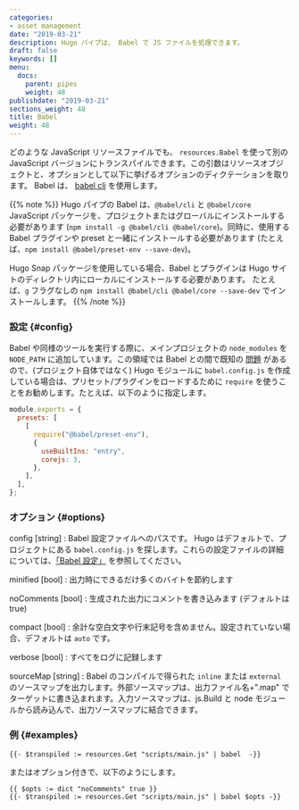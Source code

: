 ```yaml
---
categories:
- asset management
date: "2019-03-21"
description: Hugo パイプは、 Babel で JS ファイルを処理できます。
draft: false
keywords: []
menu:
  docs:
    parent: pipes
    weight: 48
publishdate: "2019-03-21"
sections_weight: 48
title: Babel
weight: 48
---
```


どのような JavaScript リソースファイルでも、 `resources.Babel` を使って別の JavaScript バージョンにトランスパイルできます。この引数はリソースオブジェクトと、オプションとして以下に挙げるオプションのディクテーションを取ります。 Babel は、 [babel cli](https://babeljs.io/docs/en/babel-cli) を使用します。


{{% note %}}
Hugo パイプの Babel は、`@babel/cli` と `@babel/core` JavaScript パッケージを、プロジェクトまたはグローバルにインストールする必要があります (`npm install -g @babel/cli @babel/core`)。同時に、使用する Babel プラグインや preset と一緒にインストールする必要があります (たとえば、`npm install @babel/preset-env --save-dev`)。

Hugo Snap パッケージを使用している場合、Babel とプラグインは Hugo サイトのディレクトリ内にローカルにインストールする必要があります。 たとえば、`g` フラグなしの `npm install @babel/cli @babel/core --save-dev` でインストールします。
{{% /note %}}

### 設定 {#config}

Babel や同様のツールを実行する際に、メインプロジェクトの `node_modules` を `NODE_PATH` に追加しています。この領域では Babel との間で既知の [問題](https://github.com/babel/babel/issues/5618) があるので、(プロジェクト自体ではなく) Hugo モジュールに `babel.config.js` を作成している場合は、プリセット/プラグインをロードするために `require` を使うことをお勧めします。たとえば、以下のように指定します。


```js
module.exports = {
  presets: [
    [
      require("@babel/preset-env"),
      {
        useBuiltIns: "entry",
        corejs: 3,
      },
    ],
  ],
};
```

### オプション {#options}

config [string]
: Babel 設定ファイルへのパスです。 Hugo はデフォルトで、プロジェクトにある `babel.config.js` を探します。これらの設定ファイルの詳細については、[「Babel 設定」](https://babeljs.io/docs/en/configuration) を参照してください。

minified [bool]
: 出力時にできるだけ多くのバイトを節約します

noComments [bool]
: 生成された出力にコメントを書き込みます (デフォルトは true)

compact [bool]
: 余計な空白文字や行末記号を含めません。設定されていない場合、デフォルトは `auto` です。

verbose [bool]
: すべてをログに記録します

sourceMap [string]
: Babel のコンパイルで得られた `inline` または `external` のソースマップを出力します。外部ソースマップは、出力ファイル名+".map" でターゲットに書き込まれます。入力ソースマップは、js.Build と node モジュールから読み込んで、出力ソースマップに結合できます。


### 例 {#examples}

```go-html-template
{{- $transpiled := resources.Get "scripts/main.js" | babel  -}}
```

またはオプション付きで、以下のようにします。

```go-html-template
{{ $opts := dict "noComments" true }}
{{- $transpiled := resources.Get "scripts/main.js" | babel $opts -}}
```

